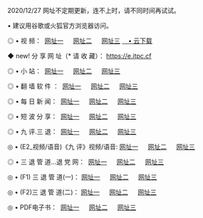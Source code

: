<p>2020/12/27 网址不定期更新，连不上时，请不同时间再试试。
<p>• 建议用谷歌或火狐官方浏览器访问。
<p>◎ • 视 频： 
<a href="http://huu.wemusiclabel.com/" target="_blank">网址一</a> 　 
<a href="http://hpb.wemusiclabel.com/" target="_blank">网址二</a> 　 
<a href="http://hpb.wemusiclabel.com/b.html" target="_blank">网址三</a>
<a href="https://yadi.sk/d/d0sUeAOpal3njw" target="_blank">　• 云下载 </a></p>
<p>◆ new! 分 享 网 址（* 请 收 藏）： <a href="http://hva.wemusiclabel.com/a.html">https://e.itpc.cf</a></p>

<p>◎ • 小 站：  
<a href="http://huu.wemusiclabel.com/f.html" target="_blank">网址一</a> 　 
<a href="http://hpb.wemusiclabel.com/h.html" target="_blank">网址二</a> 　 
<a href="http://hpb.wemusiclabel.com/k/" target="_blank">网址三</a></p>
<p>◎ • 翻 墙 软 件 ：  
<a href="http://huu.wemusiclabel.com/ff/" target="_blank">网址一</a> 　 
<a href="http://hpb.wemusiclabel.com/s/read/a1_nd.html" target="_blank">网址二</a> 　 
<a href="http://hpb.wemusiclabel.com/ff/index.html" target="_blank">网址三</a></p>
<p>◎ • 每 日 新 闻：  
<a href="http://huu.wemusiclabel.com/day/" target="_blank">网址一</a> 　 
<a href="http://hpb.wemusiclabel.com/day/" target="_blank">网址二</a> 　 
<a href="http://hpb.wemusiclabel.com/day/index.html" target="_blank">网址三</a></p>
<p>◎ • 短 波 分 享：  
<a href="http://huu.wemusiclabel.com/h/" target="_blank">网址一</a> 　 
<a href="http://hpb.wemusiclabel.com/h/" target="_blank">网址二</a> 　 
<a href="http://hpb.wemusiclabel.com/h/index.html" target="_blank">网址三</a></p>
<p>◎ • 九 评.三 退：  
<a href="http://huu.wemusiclabel.com/t/" target="_blank">网址一</a> 　 
<a href="http://hpb.wemusiclabel.com/v2/index.html" target="_blank">网址二</a> 　 
<a href="http://hpb.wemusiclabel.com/tt/index.html" target="_blank">网址三</a> 　</p>
<p>◎ • (E2_视频/语音)《九 评》视频/语音: 
<a href="http://hpb.wemusiclabel.com/7738.html" target="_blank">网址一</a> 　 
<a href="http://hpb.wemusiclabel.com/7614.html" target="_blank">网址二</a> 　 
<a href="http://hpb.wemusiclabel.com/7633.html" target="_blank">网址三</a></p>
<p>◎ • 三 退 管 道...退 党 网：  
<a href="http://huu.wemusiclabel.com/go/td1.html" target="_blank">网址一</a> 　 
<a href="http://hpb.wemusiclabel.com/go/td2.html" target="_blank">网址二</a> 　 
<a href="http://hpb.wemusiclabel.com/go/td3.html" target="_blank">网址三</a></p>
<p>◎ • (F1) 三 退 管 道(一)： 
<a href="http://huu.wemusiclabel.com/dd/" target="_blank">网址一</a> 　 
<a href="http://hpb.wemusiclabel.com/s/read/a1_tdx.html" target="_blank">网址二</a> 　 
<a href="http://hpb.wemusiclabel.com/dd/" target="_blank">网址三</a></p>
<p>◎ • (F2)三 退 管 道(二)： 
<a href="http://hpb.wemusiclabel.com/d/" target="_blank">网址一</a> 　 
<a href="http://huu.wemusiclabel.com/d/index.html" target="_blank">网址二</a> 　 
<a href="http://hpb.wemusiclabel.com/d/" target="_blank">网址三</a></p>
<p>◎ • PDF电子书：  
<a href="http://huu.wemusiclabel.com/p/" target="_blank">网址一</a> 　 
<a href="http://hpb.wemusiclabel.com/p/index.html" target="_blank">网址二</a> 　 
<a href="http://hpb.wemusiclabel.com/p/" target="_blank">网址三</a></p>
